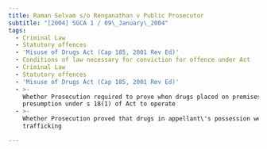 ```yaml
---
title: Raman Selvam s/o Renganathan v Public Prosecutor
subtitle: "[2004] SGCA 1 / 09\_January\_2004"
tags:
  - Criminal Law
  - Statutory offences
  - 'Misuse of Drugs Act (Cap 185, 2001 Rev Ed)'
  - Conditions of law necessary for conviction for offence under Act
  - Criminal Law
  - Statutory offences
  - 'Misuse of Drugs Act (Cap 185, 2001 Rev Ed)'
  - >-
    Whether Prosecution required to prove when drugs placed on premises for
    presumption under s 18(1) of Act to operate
  - >-
    Whether Prosecution proved that drugs in appellant\'s possession were for
    trafficking

---
```


